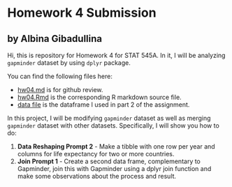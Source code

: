 # Homework 4 Submission
## by Albina Gibadullina

Hi, this is repository for Homework 4 for STAT 545A. In it, I will be analyzing `gapminder` dataset by using `dplyr` package.

You can find the following files here:
- [hw04.md](https://github.com/STAT545-UBC-students/hw03-albina23/blob/master/hw04.md) is for github review.
- [hw04.Rmd](https://github.com/STAT545-UBC-students/hw04-albina23/blob/master/hw04.Rmd) is the corresponding R markdown source file.
- [data file](https://github.com/STAT545-UBC-students/hw04-albina23/blob/master/data%20file/IP2LOCATION-COUNTRY-INFORMATION.CSV) is the dataframe I used in part 2 of the assignment.

In this project, I will be modifying `gapminder` dataset as well as merging `gapminder` dataset with other datasets. Specifically, I will show you how to do: 

1. **Data Reshaping Prompt 2** - Make a tibble with one row per year and columns for life expectancy for two or more countries. 
2. **Join Prompt 1** - Create a second data frame, complementary to Gapminder, join this with Gapminder using a dplyr join function and make some observations about the process and result.